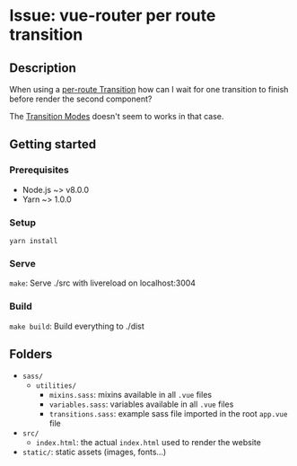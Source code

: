 # Issue: vue-router per route transition

## Description
When using a [per-route Transition](https://router.vuejs.org/en/advanced/transitions.html#per-route-transition) how can I wait for one transition to finish before render the second component?

The [Transition Modes](https://vuejs.org/v2/guide/transitions.html#Transition-Modes) doesn't seem to works in that case.

## Getting started

### Prerequisites
* Node.js ~> v8.0.0
* Yarn ~> 1.0.0

### Setup
`yarn install`

### Serve
`make`: Serve ./src with livereload on localhost:3004

### Build
`make build`: Build everything to ./dist

## Folders
* `sass/`
  * `utilities/`
    * `mixins.sass`: mixins available in all `.vue` files
    * `variables.sass`: variables available in all `.vue` files
    * `transitions.sass`: example sass file imported in the root `app.vue` file
* `src/`
  * `index.html`: the actual `index.html` used to render the website
* `static/`: static assets (images, fonts…)
